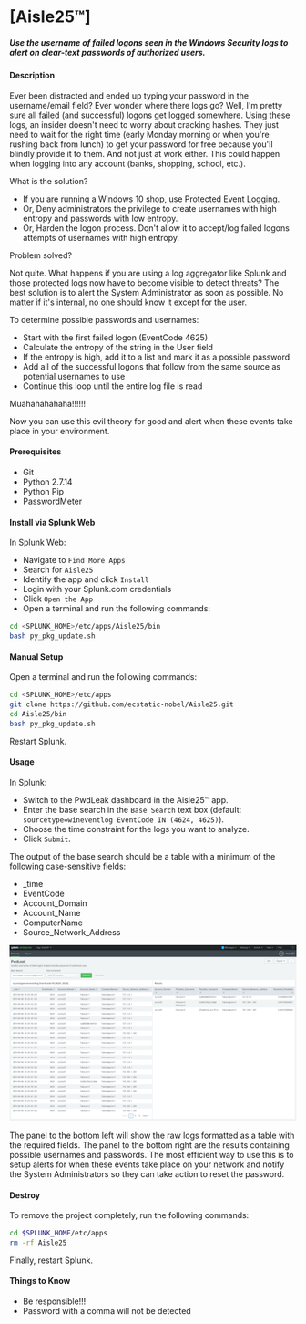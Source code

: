 # [Aisle25™]  
##### Use the username of failed logons seen in the Windows Security logs to alert on clear-text passwords of authorized users.  

#### Description  
Ever been distracted and ended up typing your password in the username/email field? Ever wonder where there logs go? Well, I'm pretty sure all failed (and successful) logons get logged somewhere. Using these logs, an insider doesn't need to worry about cracking hashes. They just need to wait for the right time (early Monday morning or when you're rushing back from lunch) to get your password for free because you'll blindly provide it to them. And not just at work either. This could happen when logging into any account (banks, shopping, school, etc.).  

What is the solution?  

- If you are running a Windows 10 shop, use Protected Event Logging.  
- Or, Deny administrators the privilege to create usernames with high entropy and passwords with low entropy.  
- Or, Harden the logon process. Don't allow it to accept/log failed logons attempts of usernames with high entropy.  

Problem solved?  

Not quite. What happens if you are using a log aggregator like Splunk and those protected logs now have to become visible to detect threats? The best solution is to alert the System Administrator as soon as possible. No matter if it's internal, no one should know it except for the user.  

To determine possible passwords and usernames:  
- Start with the first failed logon (EventCode 4625)  
- Calculate the entropy of the string in the User field  
- If the entropy is high, add it to a list and mark it as a possible password  
- Add all of the successful logons that follow from the same source as potential usernames to use  
- Continue this loop until the entire log file is read  

Muahahahahaha!!!!!!

Now you can use this evil theory for good and alert when these events take place in your environment.  

#### Prerequisites  
- Git  
- Python 2.7.14  
- Python Pip  
- PasswordMeter  

#### Install via Splunk Web  
In Splunk Web:  
- Navigate to `Find More Apps`  
- Search for `Aisle25`  
- Identify the app and click `Install`  
- Login with your Splunk.com credentials  
- Click `Open the App`  
- Open a terminal and run the following commands:  
```bash
cd <SPLUNK_HOME>/etc/apps/Aisle25/bin
bash py_pkg_update.sh
```

#### Manual Setup  
Open a terminal and run the following commands:  
```bash
cd <SPLUNK_HOME>/etc/apps
git clone https://github.com/ecstatic-nobel/Aisle25.git
cd Aisle25/bin
bash py_pkg_update.sh
```

Restart Splunk.  

#### Usage  
In Splunk:  
- Switch to the PwdLeak dashboard in the Aisle25™ app.  
- Enter the base search in the `Base Search` text box (default: `sourcetype=wineventlog EventCode IN (4624, 4625)`).  
- Choose the time constraint for the logs you want to analyze.  
- Click `Submit`.  

The output of the base search should be a table with a minimum of the following case-sensitive fields:  
- _time  
- EventCode  
- Account_Domain  
- Account_Name  
- ComputerName  
- Source_Network_Address  

![pwdleak](https://raw.githubusercontent.com/ecstatic-nobel/Aisle25/master/static/assets/pwdleak.png)  

The panel to the bottom left will show the raw logs formatted as a table with the required fields. The panel to the bottom right are the results containing possible usernames and passwords. The most efficient way to use this is to setup alerts for when these events take place on your network and notify the System Administrators so they can take action to reset the password.  

#### Destroy
To remove the project completely, run the following commands:  
```bash
cd $SPLUNK_HOME/etc/apps
rm -rf Aisle25
```
Finally, restart Splunk.  

#### Things to Know  
- Be responsible!!!   
- Password with a comma will not be detected  
